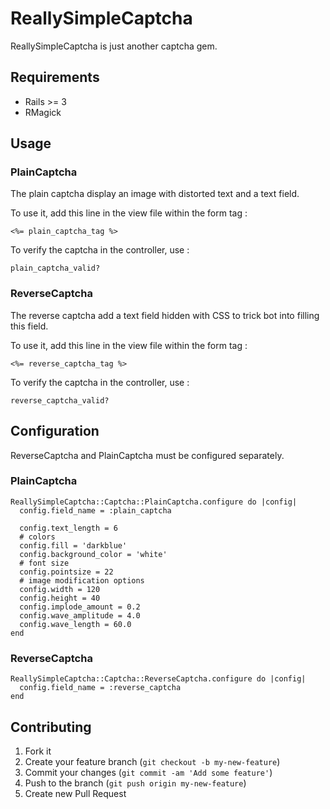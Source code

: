 # ReallySimpleCaptcha

ReallySimpleCaptcha is just another captcha gem.

## Requirements

- Rails >= 3
- RMagick

## Usage

### PlainCaptcha

The plain captcha display an image with distorted text and a text field.

To use it, add this line in the view file within the form tag :
```
<%= plain_captcha_tag %>
```

To verify the captcha in the controller, use :
```
plain_captcha_valid?
```

### ReverseCaptcha

The reverse captcha add a text field hidden with CSS to trick bot into filling this field.

To use it, add this line in the view file within the form tag :
```
<%= reverse_captcha_tag %>
```

To verify the captcha in the controller, use :
```
reverse_captcha_valid?
```

## Configuration

ReverseCaptcha and PlainCaptcha must be configured separately.

### PlainCaptcha
```
ReallySimpleCaptcha::Captcha::PlainCaptcha.configure do |config|
  config.field_name = :plain_captcha

  config.text_length = 6
  # colors
  config.fill = 'darkblue'
  config.background_color = 'white'
  # font size
  config.pointsize = 22
  # image modification options
  config.width = 120
  config.height = 40
  config.implode_amount = 0.2
  config.wave_amplitude = 4.0
  config.wave_length = 60.0
end
```

### ReverseCaptcha
```
ReallySimpleCaptcha::Captcha::ReverseCaptcha.configure do |config|
  config.field_name = :reverse_captcha
end
```

## Contributing

1. Fork it
2. Create your feature branch (`git checkout -b my-new-feature`)
3. Commit your changes (`git commit -am 'Add some feature'`)
4. Push to the branch (`git push origin my-new-feature`)
5. Create new Pull Request

